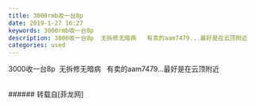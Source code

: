 ```yaml
---
title: 3000rmb收一台8p
date: 2019-1-27 16:27
keywords: 3000rmb收一台8p
description: 3000收一台8p  无拆修无暗病   有卖的aam7479...最好是在云顶附近
categories: used
---
```

<td class="t_f" id="postmessage_2819948">

3000收一台8p  无拆修无暗病   有卖的aam7479...最好是在云顶附近<br/>
<br/>
</td>
###### 转载自[菲龙网]